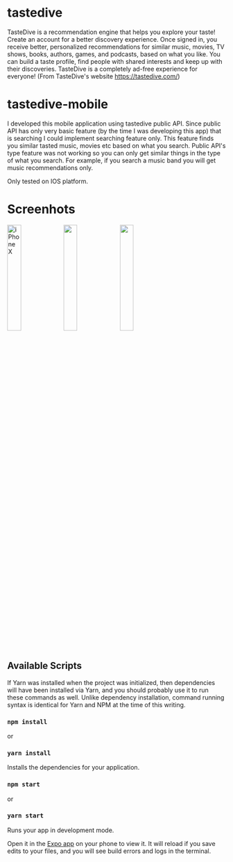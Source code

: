 # tastedive
TasteDive is a recommendation engine that helps you explore your taste! Create an account for a better discovery experience. Once signed in, you receive better, personalized recommendations for similar music, movies, TV shows, books, authors, games, and podcasts, based on what you like. You can build a taste profile, find people with shared interests and keep up with their discoveries. TasteDive is a completely ad-free experience for everyone! (From TasteDive's website https://tastedive.com/)

# tastedive-mobile

I developed this mobile application using tastedive public API. Since public API has only very basic feature (by the time I was developing this app) that is searching I could implement searching feature only. This feature finds you similar tasted music, movies etc based on what you search. Public API's type feature was not working so you can only get similar things in the type of what you search. For example, if you search a music band you will get music recommendations only. 

Only tested on IOS platform.

# Screenhots

<div>
  <img src="https://github.com/okanisildur/tastedive-mobile/blob/master/screenshots/Simulator%20Screen%20Shot%20-%20iPhone%20X%20-%202019-05-04%20at%2016.27.50.png" width="25%"height="25%" alt="iPhone X" />
  <img src="https://github.com/okanisildur/tastedive-mobile/blob/master/screenshots/Simulator%20Screen%20Shot%20-%20iPhone%208%20-%202019-05-04%20at%2016.14.59.png" width="25%"height="25%"/>
  <img src="https://github.com/okanisildur/tastedive-mobile/blob/master/screenshots/Simulator%20Screen%20Shot%20-%20iPhone%208%20-%202019-05-04%20at%2016.15.10.png" width="25%"height="25%"/>
</div>

## Available Scripts

If Yarn was installed when the project was initialized, then dependencies will have been installed via Yarn, and you should probably use it to run these commands as well. Unlike dependency installation, command running syntax is identical for Yarn and NPM at the time of this writing.

### `npm install`
or
### `yarn install`

Installs the dependencies for your application.

### `npm start`
or
### `yarn start`

Runs your app in development mode.

Open it in the [Expo app](https://expo.io) on your phone to view it. It will reload if you save edits to your files, and you will see build errors and logs in the terminal.

